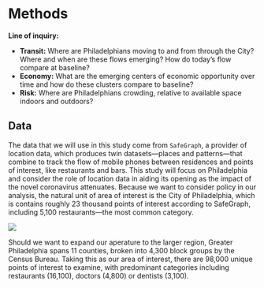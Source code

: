 Methods
=======

**Line of inquiry:**

-   **Transit:** Where are Philadelphians moving to and from through the
    City? Where and when are these flows emerging? How do today’s flow
    compare at baseline?
-   **Economy:** What are the emerging centers of economic opportunity
    over time and how do these clusters compare to baseline?
-   **Risk:** Where are Philadelphians crowding, relative to available
    space indoors and outdoors?

Data
----

The data that we will use in this study come from `SafeGraph`, a
provider of location data, which produces twin datasets—places and
patterns—that combine to track the flow of mobile phones between
residences and points of interest, like restaurants and bars. This study
will focus on Philadelphia and consider the role of location data in
aiding its opening as the impact of the novel coronavirus attenuates.
Because we want to consider policy in our analysis, the natural unit of
area of interest is the City of Philadelphia, which is contains roughly
23 thousand points of interest according to SafeGraph, including 5,100
restaurants—the most common category.

![](~/Desktop/R/git/philamonitor/viz/pois.png)

Should we want to expand our aperature to the larger region, Greater
Philadelphia spans 11 counties, broken into 4,300 block groups by the
Census Bureau. Taking this as our area of interest, there are 98,000
unique points of interest to examine, with predominant categories
including restaurants (16,100), doctors (4,800) or dentists (3,100).
